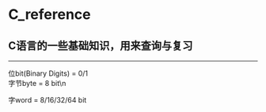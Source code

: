 # C_reference
C语言的一些基础知识，用来查询与复习
---

---
位bit(Binary Digits) = 0/1<br />
字节byte = 8 bit\n

字word = 8/16/32/64 bit

